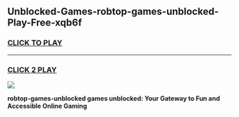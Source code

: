 
## Unblocked-Games-robtop-games-unblocked-Play-Free-xqb6f
<h3>
<a href="https://premium76.site?title=robtop-games-unblocked&ref=15A">CLICK TO PLAY</a></h3>
<hr>

<h3>
<a href="https://premium76.site?title=robtop-games-unblocked&ref=15A">CLICK 2 PLAY</a>
  
</h3>

<a href="https://premium76.site?title=robtop-games-unblocked&ref=15A"><img src="https://clearcache.store/games.png"></a>


**robtop-games-unblocked games unblocked: Your Gateway to Fun and Accessible Online Gaming**
